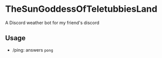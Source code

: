# TheSunGoddessOfTeletubbiesLand
A Discord weather bot for my friend's discord 

## Usage
- /ping: answers `pong`
